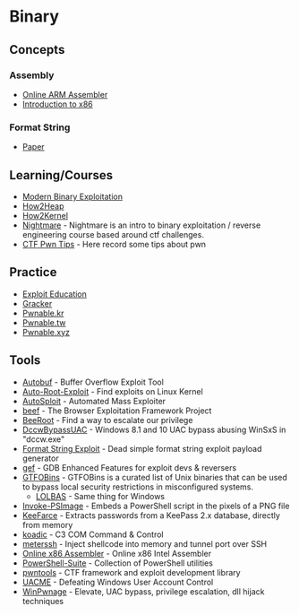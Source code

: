 # Binary

## Concepts

### Assembly
- [Online ARM Assembler](https://azm.azerialabs.com/)
- [Introduction to x86](https://gitlab.com/mcmfb/intro_x86-64)

### Format String
- [Paper](https://trailofbits.github.io/ctf/exploits/references/formatstring-1.2.pdf)

## Learning/Courses
- [Modern Binary Exploitation](https://github.com/RPISEC/MBE)
- [How2Heap](https://github.com/shellphish/how2heap)
- [How2Kernel](https://github.com/R3x/How2Kernel)
- [Nightmare](https://github.com/guyinatuxedo/nightmare) - Nightmare is an intro to binary exploitation / reverse engineering course based around ctf challenges.
- [CTF Pwn Tips](https://github.com/Naetw/CTF-pwn-tips) - Here record some tips about pwn

## Practice
- [Exploit Education](https://exploit.education/)
- [Gracker](http://gracker.org/)
- [Pwnable.kr](http://pwnable.kr/)
- [Pwnable.tw](https://pwnable.tw/)
- [Pwnable.xyz](https://pwnable.xyz/)

## Tools
- [Autobuf](https://bitbucket.org/berserkguard/autobuf) - Buffer Overflow Exploit Tool
- [Auto-Root-Exploit](https://github.com/nilotpalbiswas/Auto-Root-Exploit/) - Find exploits on Linux Kernel
- [AutoSploit](https://github.com/NullArray/AutoSploit) - Automated Mass Exploiter
- [beef](https://github.com/beefproject/beef) - The Browser Exploitation Framework Project
- [BeeRoot](https://github.com/AlessandroZ/BeRoot) - Find a way to escalate our privilege
- [DccwBypassUAC](https://github.com/L3cr0f/DccwBypassUAC) - Windows 8.1 and 10 UAC bypass abusing WinSxS in "dccw.exe"
- [Format String Exploit](https://github.com/Inndy/formatstring-exploit) - Dead simple format string exploit payload generator
- [gef](https://github.com/hugsy/gef) - GDB Enhanced Features for exploit devs & reversers
- [GTFOBins](https://gtfobins.github.io/) - GTFOBins is a curated list of Unix binaries that can be used to bypass local security restrictions in misconfigured systems.
  - [LOLBAS](https://lolbas-project.github.io/#) - Same thing for Windows
- [Invoke-PSImage](https://github.com/peewpw/Invoke-PSImage) - Embeds a PowerShell script in the pixels of a PNG file
- [KeeFarce](https://github.com/denandz/KeeFarce) - Extracts passwords from a KeePass 2.x database, directly from memory
- [koadic](https://github.com/zerosum0x0/koadic) - C3 COM Command & Control
- [meterssh](https://github.com/trustedsec/meterssh) - Inject shellcode into memory and tunnel port over SSH
- [Online x86 Assembler](https://defuse.ca/online-x86-assembler.htm) - Online x86 Intel Assembler
- [PowerShell-Suite](https://github.com/FuzzySecurity/PowerShell-Suite) - Collection of PowerShell utilities
- [pwntools](https://github.com/Gallopsled/pwntools) - CTF framework and exploit development library
- [UACME](https://github.com/hfiref0x/UACME) - Defeating Windows User Account Control
- [WinPwnage](https://github.com/rootm0s/WinPwnage) - Elevate, UAC bypass, privilege escalation, dll hijack techniques
